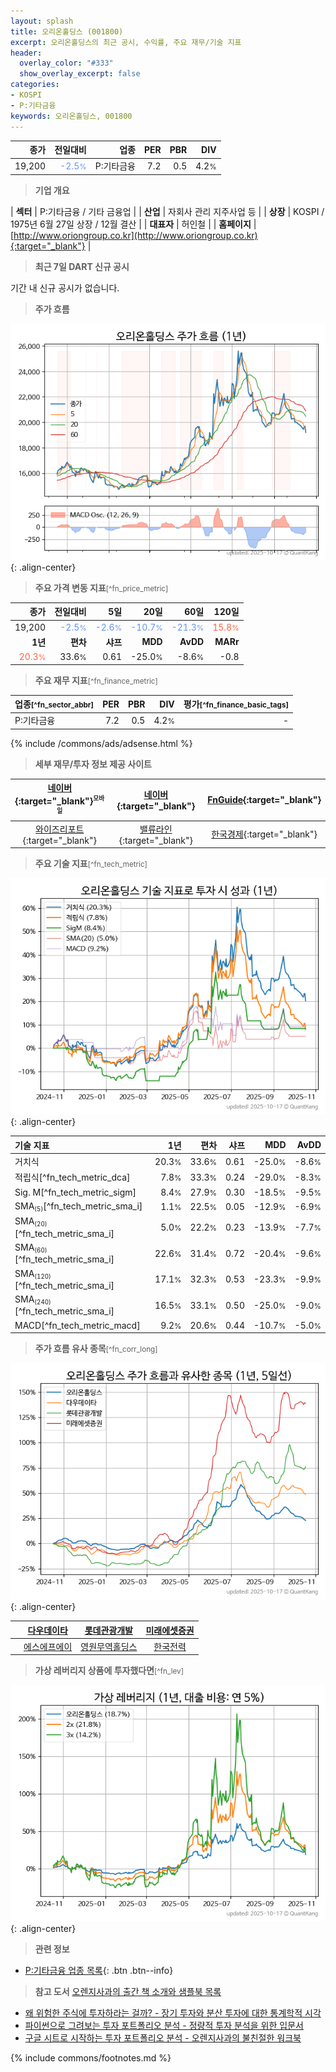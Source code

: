 ```yaml
---
layout: splash
title: 오리온홀딩스 (001800)
excerpt: 오리온홀딩스의 최근 공시, 수익률, 주요 재무/기술 지표
header:
  overlay_color: "#333"
  show_overlay_excerpt: false
categories:
- KOSPI
- P:기타금융
keywords: 오리온홀딩스, 001800
---
```


| **종가** | **전일대비** | **업종** | **PER** | **PBR** | **DIV** |
| -------: | -----------: | -------: | ------: | ------: | ------: |
| 19,200 | <span style="color: cornflowerblue">-2.5<small>%</small></span> | P:기타금융 | 7.2 | 0.5 | 4.2<small>%</small> |

<!-- more -->


> **기업 개요**<a id="company"></a>

| <span style="white-space:nowrap;">**섹터**</span> | P:기타금융 / 기타 금융업 |
| <span style="white-space:nowrap;">**산업**</span> | 자회사 관리 지주사업 등 |
| <span style="white-space:nowrap;">**상장**</span> | KOSPI / 1975년 6월 27일 상장 / 12월 결산 |
| <span style="white-space:nowrap;">**대표자**</span> | 허인철 |
| <span style="white-space:nowrap;">**홈페이지**</span> | [http://www.oriongroup.co.kr](http://www.oriongroup.co.kr){:target="_blank"} |


> **최근 7일 DART 신규 공시**<a id="dart"></a>

기간 내 신규 공시가 없습니다.


> **주가 흐름**<a id="price"></a>

![001800](/stock/images/001800.png){: .align-center}


> **주요 가격 변동 지표**<small>[^fn_price_metric]</small>

| **종가** | **전일대비** | **5일** | **20일** | **60일** | **120일** |
| -------: | -----------: | ------: | -------: | -------: | --------: |
| 19,200 | <span style="color: cornflowerblue">-2.5<small>%</small></span> | <span style="color: cornflowerblue">-2.6<small>%</small></span> | <span style="color: cornflowerblue">-10.7<small>%</small></span> | <span style="color: cornflowerblue">-21.3<small>%</small></span> | <span style="color: tomato">15.8<small>%</small></span> |
| **1년** | **편차** | **샤프** | **MDD** | **AvDD** | **MARr** |
| <span style="color: tomato">20.3<small>%</small></span> | 33.6<small>%</small> | 0.61 | -25.0<small>%</small> | -8.6<small>%</small> | -0.8 |


> **주요 재무 지표**<small>[^fn_finance_metric]</small>

| **업종**<small>[^fn_sector_abbr]</small> | **PER** | **PBR** | **DIV** | **평가**<small>[^fn_finance_basic_tags]</small> |
| :--------------------------------------- | ------: | ------: | ------: | ----------------------------------------------: |
| P:기타금융 | 7.2 | 0.5 | 4.2<small>%</small> | - |



{% include /commons/ads/adsense.html %}

> **세부 재무/투자 정보 제공 사이트**

| [네이버](https://m.stock.naver.com/domestic/stock/001800/finance/summary){:target="_blank"}<sup><small>모바일</small></sup> | [네이버](https://finance.naver.com/item/coinfo.naver?code=001800){:target="_blank"} | [FnGuide](https://comp.fnguide.com/SVO2/ASP/SVD_Invest.asp?gicode=A001800&MenuYn=Y){:target="_blank"} |
| :---: | :---: | :---: |
| [와이즈리포트](https://comp.wisereport.co.kr/company/c1040001.aspx?cmp_cd=001800){:target="_blank"} | [밸류라인](https://www.valueline.co.kr/finance/summary/001800){:target="_blank"} | [한국경제](https://markets.hankyung.com/stock/001800/financial-summary){:target="_blank"} |


> **주요 기술 지표**<small>[^fn_tech_metric]</small>


![001800](/stock/images/001800_tech.png){: .align-center}

| **기술 지표** | **1년** | **편차** | **샤프** | **MDD** | **AvDD** |
| :------------ | ------: | -----------: | -------: | ------: | -------: |
| 거치식 | 20.3<small>%</small> | 33.6<small>%</small> | 0.61 | -25.0<small>%</small> | -8.6<small>%</small> |
| 적립식[^fn_tech_metric_dca] | 7.8<small>%</small> | 33.3<small>%</small> | 0.24 | -29.0<small>%</small> | -8.3<small>%</small> |
| Sig. M[^fn_tech_metric_sigm] | 8.4<small>%</small> | 27.9<small>%</small> | 0.30 | -18.5<small>%</small> | -9.5<small>%</small> |
| SMA<small><sub>(5)</sub></small>[^fn_tech_metric_sma_i] | 1.1<small>%</small> | 22.5<small>%</small> | 0.05 | -12.9<small>%</small> | -6.9<small>%</small> |
| SMA<small><sub>(20)</sub></small>[^fn_tech_metric_sma_i] | 5.0<small>%</small> | 22.2<small>%</small> | 0.23 | -13.9<small>%</small> | -7.7<small>%</small> |
| SMA<small><sub>(60)</sub></small>[^fn_tech_metric_sma_i] | 22.6<small>%</small> | 31.4<small>%</small> | 0.72 | -20.4<small>%</small> | -9.6<small>%</small> |
| SMA<small><sub>(120)</sub></small>[^fn_tech_metric_sma_i] | 17.1<small>%</small> | 32.3<small>%</small> | 0.53 | -23.3<small>%</small> | -9.9<small>%</small> |
| SMA<small><sub>(240)</sub></small>[^fn_tech_metric_sma_i] | 16.5<small>%</small> | 33.1<small>%</small> | 0.50 | -25.0<small>%</small> | -9.0<small>%</small> |
| MACD[^fn_tech_metric_macd] | 9.2<small>%</small> | 20.6<small>%</small> | 0.44 | -10.7<small>%</small> | -5.0<small>%</small> |


> **주가 흐름 유사 종목**<a id="corr"></a><small>[^fn_corr_long]</small>

![001800](/stock/images/001800_corr.png){: .align-center}

|       | [다우데이타](/032190/) | [롯데관광개발](/032350/) | [미래에셋증권](/006800/) |
| :---: | :------------------------------------: | :------------------------------------: | :------------------------------------: |
|       | [에스에프에이](/056190/) | [영원무역홀딩스](/009970/) | [한국전력](/015760/) |


> **가상 레버리지 상품에 투자했다면**<a id="2x"></a><small>[^fn_lev]</small>

![001800](/stock/images/001800_2x.png){: .align-center}


> **관련 정보**

- [P:기타금융 업종 목록](/stats/sector/kospi_업종_기타금융_종목/){: .btn .btn--info}

> **참고 도서** [오렌지사과의 출간 책 소개와 샘플북 목록](https://kongdori.tistory.com/691)

- [왜 위험한 주식에 투자하라는 걸까? - 장기 투자와 분산 투자에 대한 통계학적 시각](https://kongdori.tistory.com/421)
- [파이썬으로 그려보는 투자 포트폴리오 분석  - 정량적 투자 분석을 위한 입문서](https://kongdori.tistory.com/643)
- [구글 시트로 시작하는 투자 포트폴리오 분석 - 오렌지사과의 불친절한 워크북](https://kongdori.tistory.com/449)


{% include commons/footnotes.md %}